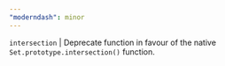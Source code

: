 ```yaml
---
"moderndash": minor
---
```


`intersection` | Deprecate function in favour of the native `Set.prototype.intersection()` function.
